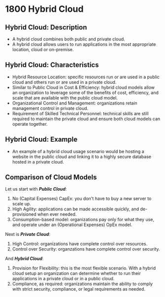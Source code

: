# 1800 Hybrid Cloud

## Hybrid Cloud: Description

- A hybrid cloud combines both public and private cloud.
- A hybrid cloud allows users to run applications in the most appropriate location, cloud or on-premise.

## Hybrid Cloud: Characteristics

- Hybrid Resource Location: specific resources run or are used in a public cloud and others run or are used in a private cloud.
- Similar to Public Cloud in Cost & Efficiency: hybrid cloud models allow an organization to leverage some of the benefits of cost, efficiency, and scale that are available with the public cloud model.
- Organizational Control and Management: organizations retain management control in private cloud. 
- Requirement of Skilled Technical Personnel: technical skills are still required to maintain the private cloud and ensure both cloud models can operate together. 

## Hybrid Cloud: Example

- An example of a hybrid cloud usage scenario would be hosting a website in the public cloud and linking it to a highly secure database hosted in a private cloud.

## Comparison of Cloud Models

Let us start with ***Public Cloud***:

1. No (Capital Expenses) CapEx: you don't have to buy a new server to scale up.
2. High Agility: applications can be made accessible quickly, and de-provisioned when ever needed.
3. Consumption-based model: organizations pay only for what they use, and operate under an (Operational Expenses) OpEx model.

Next is ***Private Cloud***:

1. High Control: organizations have complete control over resources.
2. Control over Security: organzations have complete control over security.

And ***Hybrid Cloud***:

1. Provision for Flexibility: this is the most flexible scenario. With a hybrid cloud setup an organization can determine whether to run their applications in a private cloud or in a public cloud. 
2. Compliance, as required: organizations maintain the ability to comply with strict security, compliance, or legal requirements as needed.
